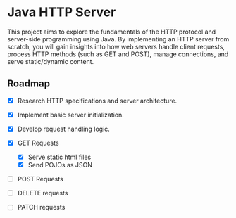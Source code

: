 
# Java HTTP Server

This project aims to explore the fundamentals of the HTTP protocol and server-side programming using Java. By implementing an HTTP server from scratch, you will gain insights into how web servers handle client requests, process HTTP methods (such as GET and POST), manage connections, and serve static/dynamic content.




## Roadmap

- [x]  Research HTTP specifications and server architecture.
- [x]  Implement basic server initialization.
- [x]  Develop request handling logic.
- [x]  GET Requests
   - [x]  Serve static html files
   - [x]  Send POJOs as JSON
- [ ]  POST Requests
- [ ]  DELETE requests
- [ ]  PATCH requests

